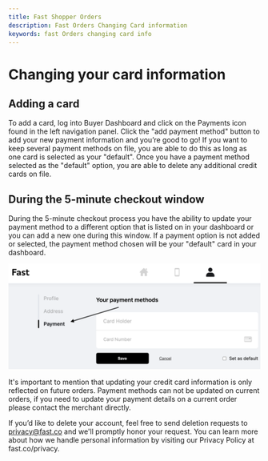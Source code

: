 ```yaml
---
title: Fast Shopper Orders
description: Fast Orders Changing Card information
keywords: fast Orders changing card info
---
```


# Changing your card information

## Adding a card

To add a card, log into Buyer Dashboard and click on the Payments icon found in the left navigation panel. Click the "add payment method" button to add your new payment information and you’re good to go! If you want to keep several payment methods on file, you are able to do this as long as one card is selected as your "default". Once you have a payment method selected as the "default" option, you are able to delete any additional credit cards on file.

## During the 5-minute checkout window

During the 5-minute checkout process you have the ability to update your payment method to a different option that is listed on in your dashboard or you can add a new one during this window. If a payment option is not added or selected, the payment method chosen will be your "default" card in your dashboard.

<img src="./images/payment-methods.png"/>

It's important to mention that updating your credit card information is only reflected on future orders. Payment methods can not be updated on current orders, if you need to update your payment details on a current order please contact the merchant directly.

If you’d like to delete your account, feel free to send deletion requests to privacy@fast.co and we'll promptly honor your request. You can learn more about how we handle personal information by visiting our Privacy Policy at fast.co/privacy.
